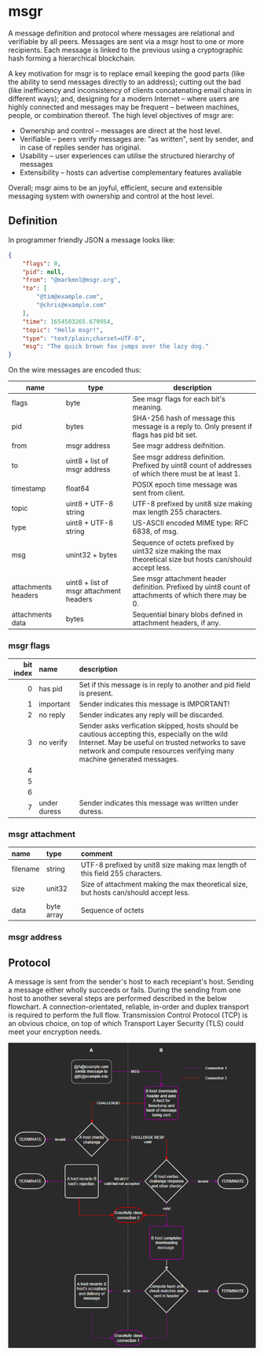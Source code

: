 # msgr

A message definition and protocol where messages are relational and verifiable by all peers. Messages are sent via a msgr host to one or more recipients. Each message is linked to the previous using a cryptographic hash forming a hierarchical blockchain.

A key motivation for msgr is to replace email keeping the good parts (like the ability to send messages directly to an address); cutting out the bad (like inefficiency and inconsistency of clients concatenating email chains in different ways); and, designing for a modern Internet – where users are highly connected and messages may be frequent – between machines, people, or combination thereof. The high level objectives of msgr are:

* Ownership and control – messages are direct at the host level.
* Verifiable – peers verify messages are: "as written", sent by sender, and in case of replies sender has original.
* Usability – user experiences can utilise the structured hierarchy of messages
* Extensibility – hosts can advertise complementary features avaliable

Overall; msgr aims to be an joyful, efficient, secure and extensible messaging system with ownership and control at the host level.


## Definition

In programmer friendly JSON a message looks like:

```JSON
{
    "flags": 0,
    "pid": null,
    "from": "@markmnl@msgr.org",
    "to": [
        "@tim@example.com",
        "@chris@example.com"
    ],
    "time": 1654503265.679954,
    "topic": "Hello msgr!",
    "type": "text/plain;charset=UTF-8",
    "msg": "The quick brown fox jumps over the lazy dog."
}
```

On the wire messages are encoded thus:

|name|type|description|
|----|----|----|
|flags| byte | See msgr flags for each bit's meaning.|
|pid| bytes | SHA-256 hash of message this message is a reply to. Only present if flags has pid bit set.|
|from| msgr address | See msgr address deifnition.|
|to| uint8 + list of msgr address | See msgr address definition. Prefixed by uint8 count of addresses of which there must be at least 1.|
|timestamp| float64 | POSIX epoch time message was sent from client.|
|topic| uint8 + UTF-8 string | UTF-8 prefixed by unit8 size making max length 255 characters.|
|type| uint8 + UTF-8 string | US-ASCII encoded MIME type: RFC 6838, of msg.|
|msg| unint32 + bytes | Sequence of octets prefixed by uint32 size making the max theoretical size but hosts can/should accept less.|
|attachments headers| uint8 + list of msgr attachment headers | See msgr attachment header definition. Prefixed by uint8 count of attachments of which there may be 0.|
|attachments data| bytes | Sequential binary blobs defined in attachment headers, if any.|

### msgr flags

|bit index|name|description|
|----:|:----|:----|
|0|has pid|Set if this message is in reply to another and pid field is present.|
|1|important|Sender indicates this message is IMPORTANT!|
|2|no reply|Sender indicates any reply will be discarded.|
|3|no verify|Sender asks verfication skipped, hosts should be cautious accepting this, especially on the wild Internet. May be useful on trusted networks to save network and compute resources verifying many machine generated messages.|
|4| | |
|5| | |
|6| | |
|7|under duress|Sender indicates this message was written under duress.|

### msgr attachment

|name|type|comment|
|:----|:----|:----|
|filename|string|UTF-8 prefixed by unit8 size making max length of this field 255 characters.|
|size|unit32|Size of attachment making the max theoretical size, but hosts can/should accept less.|
| | | |
|data|byte array|Sequence of octets|


### msgr address



## Protocol

A message is sent from the sender's host to each recepiant's host. Sending a message either wholly succeeds or fails. During the sending from one host to another several steps are performed described in the below flowchart. A connection-orientated, reliable, in-order and duplex transport is required to perform the full flow. Transmission Control Protocol (TCP) is an obvious choice, on top of which Transport Layer Security (TLS) could meet your encryption needs.

![msgr flow diagram](flow.png) 

